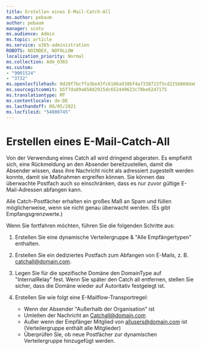 ```yaml
---
title: Erstellen eines E-Mail-Catch-All
ms.author: pebaum
author: pebaum
manager: scotv
ms.audience: Admin
ms.topic: article
ms.service: o365-administration
ROBOTS: NOINDEX, NOFOLLOW
localization_priority: Normal
ms.collection: Adm_O365
ms.custom:
- "9001524"
- "3732"
ms.openlocfilehash: 0d20f7bcffa3be43fc6186a938bf4a7338722f5cd225b860da6357398db26a69
ms.sourcegitcommit: b5f7da89a650d2915dc652449623c78be6247175
ms.translationtype: MT
ms.contentlocale: de-DE
ms.lasthandoff: 08/05/2021
ms.locfileid: "54080745"
---
```

# <a name="create-an-email-catch-all"></a>Erstellen eines E-Mail-Catch-All

Von der Verwendung eines Catch all wird dringend abgeraten. Es empfiehlt sich, eine Rückmeldung an den Absender bereitzustellen, damit die Absender wissen, dass ihre Nachricht nicht als adressiert zugestellt werden konnte, damit sie Maßnahmen ergreifen können. Sie können das überwachte Postfach auch so einschränken, dass es nur zuvor gültige E-Mail-Adressen abfangen kann. 

Alle Catch-Postfächer erhalten ein großes Maß an Spam und füllen möglicherweise, wenn sie nicht genau überwacht werden. (Es gibt Empfangsgrenzwerte.) 

Wenn Sie fortfahren möchten, führen Sie die folgenden Schritte aus:

1. Erstellen Sie eine dynamische Verteilergruppe & "Alle Empfängertypen" enthalten.

2. Erstellen Sie ein dediziertes Postfach zum Abfangen von E-Mails, z. B. catchall@domain.com.

3. Legen Sie für die spezifische Domäne den DomainType auf "InternalRelay" fest. Wenn Sie später den Catch all entfernen, stellen Sie sicher, dass die Domäne wieder auf Autoritativ festgelegt ist.

4. Erstellen Sie wie folgt eine E-Mailflow-Transportregel:

    - Wenn der Absender "Außerhalb der Organisation" ist
    - Umleiten der Nachricht an Catchall@domain.com
    - Außer wenn der Empfänger Mitglied von allusers@domain.com ist (Verteilergruppe enthält alle Mitglieder)
    - Überprüfen Sie, ob neue Postfächer zur dynamischen Verteilergruppe hinzugefügt werden.
